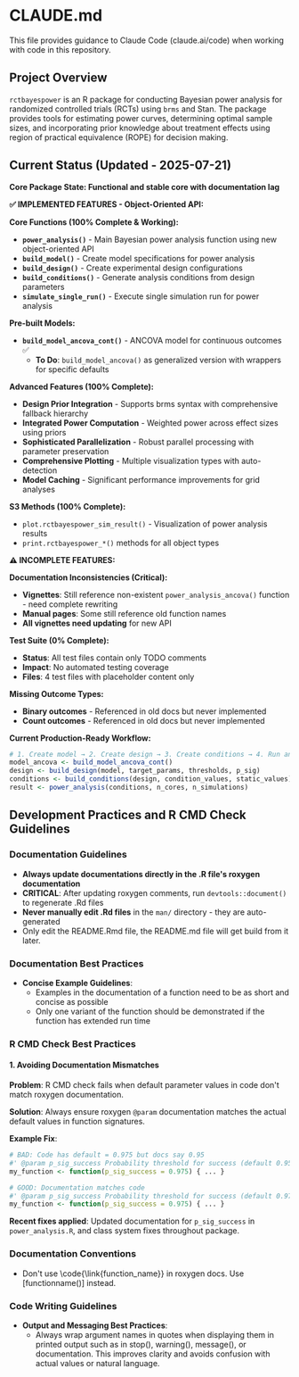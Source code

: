 # CLAUDE.md

This file provides guidance to Claude Code (claude.ai/code) when working with code in this repository.

## Project Overview

`rctbayespower` is an R package for conducting Bayesian power analysis for randomized controlled trials (RCTs) using `brms` and Stan. The package provides tools for estimating power curves, determining optimal sample sizes, and incorporating prior knowledge about treatment effects using region of practical equivalence (ROPE) for decision making.

## Current Status (Updated - 2025-07-21)

**Core Package State: Functional and stable core with documentation lag**

**✅ IMPLEMENTED FEATURES - Object-Oriented API:**

**Core Functions (100% Complete & Working):**
- **`power_analysis()`** - Main Bayesian power analysis function using new object-oriented API
- **`build_model()`** - Create model specifications for power analysis
- **`build_design()`** - Create experimental design configurations
- **`build_conditions()`** - Generate analysis conditions from design parameters
- **`simulate_single_run()`** - Execute single simulation run for power analysis

**Pre-built Models:**
- **`build_model_ancova_cont()`** - ANCOVA model for continuous outcomes ✅
  - **To Do**: `build_model_ancova()` as generalized version with wrappers for specific defaults

**Advanced Features (100% Complete):**
- **Design Prior Integration** - Supports brms syntax with comprehensive fallback hierarchy
- **Integrated Power Computation** - Weighted power across effect sizes using priors
- **Sophisticated Parallelization** - Robust parallel processing with parameter preservation
- **Comprehensive Plotting** - Multiple visualization types with auto-detection
- **Model Caching** - Significant performance improvements for grid analyses

**S3 Methods (100% Complete):**
- `plot.rctbayespower_sim_result()` - Visualization of power analysis results
- `print.rctbayespower_*()` methods for all object types

**⚠️ INCOMPLETE FEATURES:**

**Documentation Inconsistencies (Critical):**
- **Vignettes**: Still reference non-existent `power_analysis_ancova()` function - need complete rewriting
- **Manual pages**: Some still reference old function names
- **All vignettes need updating** for new API

**Test Suite (0% Complete):**
- **Status**: All test files contain only TODO comments
- **Impact**: No automated testing coverage
- **Files**: 4 test files with placeholder content only

**Missing Outcome Types:**
- **Binary outcomes** - Referenced in old docs but never implemented
- **Count outcomes** - Referenced in old docs but never implemented

**Current Production-Ready Workflow:**
```r
# 1. Create model → 2. Create design → 3. Create conditions → 4. Run analysis
model_ancova <- build_model_ancova_cont()
design <- build_design(model, target_params, thresholds, p_sig)
conditions <- build_conditions(design, condition_values, static_values)
result <- power_analysis(conditions, n_cores, n_simulations)
```

## Development Practices and R CMD Check Guidelines

### Documentation Guidelines
- **Always update documentations directly in the .R file's roxygen documentation**
- **CRITICAL**: After updating roxygen comments, run `devtools::document()` to regenerate .Rd files
- **Never manually edit .Rd files** in the `man/` directory - they are auto-generated
- Only edit the README.Rmd file, the README.md file will get build from it later.

### Documentation Best Practices
- **Concise Example Guidelines**:
  - Examples in the documentation of a function need to be as short and concise as possible
  - Only one variant of the function should be demonstrated if the function has extended run time

### R CMD Check Best Practices

#### 1. Avoiding Documentation Mismatches
**Problem**: R CMD check fails when default parameter values in code don't match roxygen documentation.

**Solution**: Always ensure roxygen `@param` documentation matches the actual default values in function signatures.

**Example Fix**:
```r
# BAD: Code has default = 0.975 but docs say 0.95
#' @param p_sig_success Probability threshold for success (default 0.95)
my_function <- function(p_sig_success = 0.975) { ... }

# GOOD: Documentation matches code
#' @param p_sig_success Probability threshold for success (default 0.975) 
my_function <- function(p_sig_success = 0.975) { ... }
```

**Recent fixes applied**: Updated documentation for `p_sig_success` in `power_analysis.R`, and class system fixes throughout package.

### Documentation Conventions
- Don't use \code{\link{function_name}} in roxygen docs. Use [functionname()] instead.

### Code Writing Guidelines
- **Output and Messaging Best Practices**:
  - Always wrap argument names in quotes when displaying them in printed output such as in stop(), warning(), message(), or documentation. This improves clarity and avoids confusion with actual values or natural language.